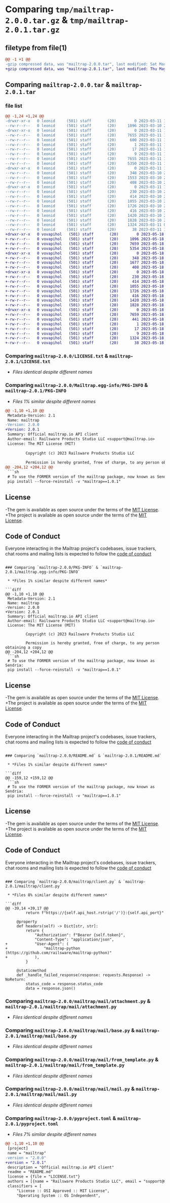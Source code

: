 # Comparing `tmp/mailtrap-2.0.0.tar.gz` & `tmp/mailtrap-2.0.1.tar.gz`

## filetype from file(1)

```diff
@@ -1 +1 @@
-gzip compressed data, was "mailtrap-2.0.0.tar", last modified: Sat Mar 11 10:02:00 2023, max compression
+gzip compressed data, was "mailtrap-2.0.1.tar", last modified: Thu May 18 15:49:17 2023, max compression
```

## Comparing `mailtrap-2.0.0.tar` & `mailtrap-2.0.1.tar`

### file list

```diff
@@ -1,24 +1,24 @@
-drwxr-xr-x   0 leonid     (501) staff       (20)        0 2023-03-11 10:02:00.115364 mailtrap-2.0.0/
--rw-r--r--   0 leonid     (501) staff       (20)     1096 2023-03-10 21:28:24.000000 mailtrap-2.0.0/LICENSE.txt
-drwxr-xr-x   0 leonid     (501) staff       (20)        0 2023-03-11 10:02:00.112283 mailtrap-2.0.0/Mailtrap.egg-info/
--rw-r--r--   0 leonid     (501) staff       (20)     7655 2023-03-11 10:02:00.000000 mailtrap-2.0.0/Mailtrap.egg-info/PKG-INFO
--rw-r--r--   0 leonid     (501) staff       (20)      600 2023-03-11 10:02:00.000000 mailtrap-2.0.0/Mailtrap.egg-info/SOURCES.txt
--rw-r--r--   0 leonid     (501) staff       (20)        1 2023-03-11 10:02:00.000000 mailtrap-2.0.0/Mailtrap.egg-info/dependency_links.txt
--rw-r--r--   0 leonid     (501) staff       (20)       17 2023-03-11 10:02:00.000000 mailtrap-2.0.0/Mailtrap.egg-info/requires.txt
--rw-r--r--   0 leonid     (501) staff       (20)        9 2023-03-11 10:02:00.000000 mailtrap-2.0.0/Mailtrap.egg-info/top_level.txt
--rw-r--r--   0 leonid     (501) staff       (20)     7655 2023-03-11 10:02:00.115141 mailtrap-2.0.0/PKG-INFO
--rw-r--r--   0 leonid     (501) staff       (20)     5350 2023-03-11 10:00:28.000000 mailtrap-2.0.0/README.md
-drwxr-xr-x   0 leonid     (501) staff       (20)        0 2023-03-11 10:02:00.112850 mailtrap-2.0.0/mailtrap/
--rw-r--r--   0 leonid     (501) staff       (20)      348 2023-03-10 21:28:24.000000 mailtrap-2.0.0/mailtrap/__init__.py
--rw-r--r--   0 leonid     (501) staff       (20)     1553 2023-03-10 21:28:24.000000 mailtrap-2.0.0/mailtrap/client.py
--rw-r--r--   0 leonid     (501) staff       (20)      408 2023-03-10 21:28:24.000000 mailtrap-2.0.0/mailtrap/exceptions.py
-drwxr-xr-x   0 leonid     (501) staff       (20)        0 2023-03-11 10:02:00.114798 mailtrap-2.0.0/mailtrap/mail/
--rw-r--r--   0 leonid     (501) staff       (20)      230 2023-03-10 21:28:24.000000 mailtrap-2.0.0/mailtrap/mail/__init__.py
--rw-r--r--   0 leonid     (501) staff       (20)      414 2023-03-10 21:28:24.000000 mailtrap-2.0.0/mailtrap/mail/address.py
--rw-r--r--   0 leonid     (501) staff       (20)     1055 2023-03-10 21:28:24.000000 mailtrap-2.0.0/mailtrap/mail/attachment.py
--rw-r--r--   0 leonid     (501) staff       (20)     1726 2023-03-10 21:28:24.000000 mailtrap-2.0.0/mailtrap/mail/base.py
--rw-r--r--   0 leonid     (501) staff       (20)      416 2023-03-10 21:28:24.000000 mailtrap-2.0.0/mailtrap/mail/base_entity.py
--rw-r--r--   0 leonid     (501) staff       (20)     1420 2023-03-10 21:28:24.000000 mailtrap-2.0.0/mailtrap/mail/from_template.py
--rw-r--r--   0 leonid     (501) staff       (20)     1828 2023-03-10 21:28:24.000000 mailtrap-2.0.0/mailtrap/mail/mail.py
--rw-r--r--   0 leonid     (501) staff       (20)     1324 2023-03-11 09:57:36.000000 mailtrap-2.0.0/pyproject.toml
--rw-r--r--   0 leonid     (501) staff       (20)       38 2023-03-11 10:02:00.115419 mailtrap-2.0.0/setup.cfg
+drwxr-xr-x   0 vovapihol   (501) staff       (20)        0 2023-05-18 15:49:17.543429 mailtrap-2.0.1/
+-rw-r--r--   0 vovapihol   (501) staff       (20)     1096 2023-05-18 07:59:31.000000 mailtrap-2.0.1/LICENSE.txt
+-rw-r--r--   0 vovapihol   (501) staff       (20)     7659 2023-05-18 15:49:17.543119 mailtrap-2.0.1/PKG-INFO
+-rw-r--r--   0 vovapihol   (501) staff       (20)     5354 2023-05-18 07:59:31.000000 mailtrap-2.0.1/README.md
+drwxr-xr-x   0 vovapihol   (501) staff       (20)        0 2023-05-18 15:49:17.537932 mailtrap-2.0.1/mailtrap/
+-rw-r--r--   0 vovapihol   (501) staff       (20)      348 2023-05-18 07:59:31.000000 mailtrap-2.0.1/mailtrap/__init__.py
+-rw-r--r--   0 vovapihol   (501) staff       (20)     1677 2023-05-18 07:59:31.000000 mailtrap-2.0.1/mailtrap/client.py
+-rw-r--r--   0 vovapihol   (501) staff       (20)      408 2023-05-18 07:59:31.000000 mailtrap-2.0.1/mailtrap/exceptions.py
+drwxr-xr-x   0 vovapihol   (501) staff       (20)        0 2023-05-18 15:49:17.542612 mailtrap-2.0.1/mailtrap/mail/
+-rw-r--r--   0 vovapihol   (501) staff       (20)      230 2023-05-18 07:59:31.000000 mailtrap-2.0.1/mailtrap/mail/__init__.py
+-rw-r--r--   0 vovapihol   (501) staff       (20)      414 2023-05-18 07:59:31.000000 mailtrap-2.0.1/mailtrap/mail/address.py
+-rw-r--r--   0 vovapihol   (501) staff       (20)     1055 2023-05-18 07:59:31.000000 mailtrap-2.0.1/mailtrap/mail/attachment.py
+-rw-r--r--   0 vovapihol   (501) staff       (20)     1726 2023-05-18 07:59:31.000000 mailtrap-2.0.1/mailtrap/mail/base.py
+-rw-r--r--   0 vovapihol   (501) staff       (20)      416 2023-05-18 07:59:31.000000 mailtrap-2.0.1/mailtrap/mail/base_entity.py
+-rw-r--r--   0 vovapihol   (501) staff       (20)     1420 2023-05-18 07:59:31.000000 mailtrap-2.0.1/mailtrap/mail/from_template.py
+-rw-r--r--   0 vovapihol   (501) staff       (20)     1828 2023-05-18 07:59:31.000000 mailtrap-2.0.1/mailtrap/mail/mail.py
+drwxr-xr-x   0 vovapihol   (501) staff       (20)        0 2023-05-18 15:49:17.539876 mailtrap-2.0.1/mailtrap.egg-info/
+-rw-r--r--   0 vovapihol   (501) staff       (20)     7659 2023-05-18 15:49:17.000000 mailtrap-2.0.1/mailtrap.egg-info/PKG-INFO
+-rw-r--r--   0 vovapihol   (501) staff       (20)      441 2023-05-18 15:49:17.000000 mailtrap-2.0.1/mailtrap.egg-info/SOURCES.txt
+-rw-r--r--   0 vovapihol   (501) staff       (20)        1 2023-05-18 15:49:17.000000 mailtrap-2.0.1/mailtrap.egg-info/dependency_links.txt
+-rw-r--r--   0 vovapihol   (501) staff       (20)       17 2023-05-18 15:49:17.000000 mailtrap-2.0.1/mailtrap.egg-info/requires.txt
+-rw-r--r--   0 vovapihol   (501) staff       (20)        9 2023-05-18 15:49:17.000000 mailtrap-2.0.1/mailtrap.egg-info/top_level.txt
+-rw-r--r--   0 vovapihol   (501) staff       (20)     1324 2023-05-18 15:32:44.000000 mailtrap-2.0.1/pyproject.toml
+-rw-r--r--   0 vovapihol   (501) staff       (20)       38 2023-05-18 15:49:17.543516 mailtrap-2.0.1/setup.cfg
```

### Comparing `mailtrap-2.0.0/LICENSE.txt` & `mailtrap-2.0.1/LICENSE.txt`

 * *Files identical despite different names*

### Comparing `mailtrap-2.0.0/Mailtrap.egg-info/PKG-INFO` & `mailtrap-2.0.1/PKG-INFO`

 * *Files 1% similar despite different names*

```diff
@@ -1,10 +1,10 @@
 Metadata-Version: 2.1
 Name: mailtrap
-Version: 2.0.0
+Version: 2.0.1
 Summary: Official mailtrap.io API client
 Author-email: Railsware Products Studio LLC <support@mailtrap.io>
 License: The MIT License (MIT)
         
         Copyright (c) 2023 Railsware Products Studio LLC
         
         Permission is hereby granted, free of charge, to any person obtaining a copy
@@ -204,12 +204,12 @@
 ```sh
 # To use the FORMER version of the mailtrap package, now known as Sendria:
 pip install --force-reinstall -v "mailtrap==1.0.1"
 ```
 
 ## License
 
-The gem is available as open source under the terms of the [MIT License](https://opensource.org/licenses/MIT).
+The project is available as open source under the terms of the [MIT License](https://opensource.org/licenses/MIT).
 
 ## Code of Conduct
 
 Everyone interacting in the Mailtrap project's codebases, issue trackers, chat rooms and mailing lists is expected to follow the [code of conduct](CODE_OF_CONDUCT.md)
```

### Comparing `mailtrap-2.0.0/PKG-INFO` & `mailtrap-2.0.1/mailtrap.egg-info/PKG-INFO`

 * *Files 1% similar despite different names*

```diff
@@ -1,10 +1,10 @@
 Metadata-Version: 2.1
 Name: mailtrap
-Version: 2.0.0
+Version: 2.0.1
 Summary: Official mailtrap.io API client
 Author-email: Railsware Products Studio LLC <support@mailtrap.io>
 License: The MIT License (MIT)
         
         Copyright (c) 2023 Railsware Products Studio LLC
         
         Permission is hereby granted, free of charge, to any person obtaining a copy
@@ -204,12 +204,12 @@
 ```sh
 # To use the FORMER version of the mailtrap package, now known as Sendria:
 pip install --force-reinstall -v "mailtrap==1.0.1"
 ```
 
 ## License
 
-The gem is available as open source under the terms of the [MIT License](https://opensource.org/licenses/MIT).
+The project is available as open source under the terms of the [MIT License](https://opensource.org/licenses/MIT).
 
 ## Code of Conduct
 
 Everyone interacting in the Mailtrap project's codebases, issue trackers, chat rooms and mailing lists is expected to follow the [code of conduct](CODE_OF_CONDUCT.md)
```

### Comparing `mailtrap-2.0.0/README.md` & `mailtrap-2.0.1/README.md`

 * *Files 1% similar despite different names*

```diff
@@ -159,12 +159,12 @@
 ```sh
 # To use the FORMER version of the mailtrap package, now known as Sendria:
 pip install --force-reinstall -v "mailtrap==1.0.1"
 ```
 
 ## License
 
-The gem is available as open source under the terms of the [MIT License](https://opensource.org/licenses/MIT).
+The project is available as open source under the terms of the [MIT License](https://opensource.org/licenses/MIT).
 
 ## Code of Conduct
 
 Everyone interacting in the Mailtrap project's codebases, issue trackers, chat rooms and mailing lists is expected to follow the [code of conduct](CODE_OF_CONDUCT.md)
```

### Comparing `mailtrap-2.0.0/mailtrap/client.py` & `mailtrap-2.0.1/mailtrap/client.py`

 * *Files 8% similar despite different names*

```diff
@@ -39,14 +39,17 @@
         return f"https://{self.api_host.rstrip('/')}:{self.api_port}"
 
     @property
     def headers(self) -> Dict[str, str]:
         return {
             "Authorization": f"Bearer {self.token}",
             "Content-Type": "application/json",
+            "User-Agent": (
+                "mailtrap-python (https://github.com/railsware/mailtrap-python)"
+            ),
         }
 
     @staticmethod
     def _handle_failed_response(response: requests.Response) -> NoReturn:
         status_code = response.status_code
         data = response.json()
```

### Comparing `mailtrap-2.0.0/mailtrap/mail/attachment.py` & `mailtrap-2.0.1/mailtrap/mail/attachment.py`

 * *Files identical despite different names*

### Comparing `mailtrap-2.0.0/mailtrap/mail/base.py` & `mailtrap-2.0.1/mailtrap/mail/base.py`

 * *Files identical despite different names*

### Comparing `mailtrap-2.0.0/mailtrap/mail/from_template.py` & `mailtrap-2.0.1/mailtrap/mail/from_template.py`

 * *Files identical despite different names*

### Comparing `mailtrap-2.0.0/mailtrap/mail/mail.py` & `mailtrap-2.0.1/mailtrap/mail/mail.py`

 * *Files identical despite different names*

### Comparing `mailtrap-2.0.0/pyproject.toml` & `mailtrap-2.0.1/pyproject.toml`

 * *Files 7% similar despite different names*

```diff
@@ -1,10 +1,10 @@
 [project]
 name = "mailtrap"
-version = "2.0.0"
+version = "2.0.1"
 description = "Official mailtrap.io API client"
 readme = "README.md"
 license = {file = "LICENSE.txt"}
 authors = [{name = "Railsware Products Studio LLC", email = "support@mailtrap.io"}]
 classifiers = [
     "License :: OSI Approved :: MIT License",
     "Operating System :: OS Independent",
```

